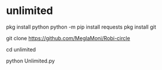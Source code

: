 # unlimited

pkg install python 
python -m pip install requests
pkg install git

git clone  https://github.com/MeglaMoni/Robi-circle

cd unlimited

python Unlimited.py

